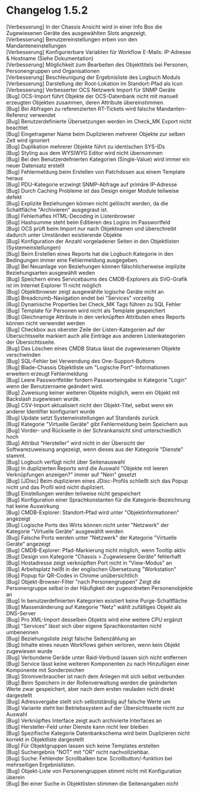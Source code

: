 # Changelog 1.5.2

[Verbesserung]  In der Chassis Ansicht wird in einer Info Box die Zugewiesenen Geräte des ausgewählten Slots angezeigt.  
[Verbesserung]  Benutzereinstellungen erben von den Mandanteneinstellungen  
[Verbesserung]  Konfigurierbare Variablen für Workflow E-Mails: IP-Adresse & Hostname (Siehe Dokumentation)  
[Verbesserung]  Möglichkeit zum Bearbeiten des Objekttitels bei Personen, Personengruppen und Organisationen  
[Verbesserung]  Beschleunigung der Ergebnisliste des Logbuch Moduls  
[Verbesserung]  Darstellung der Root-Lokation im Standort-Pfad als Icon  
[Verbesserung]  Verbesserter OCS Netzwerk Import für SNMP Geräte  
[Bug]           OCS-Import führt Objekte der OCS-Datenbank nicht mit manuell erzeugten Objekten zusammen, deren Attribute übereinstimmen.  
[Bug]           Bei Abfragen zu referenzierten RT-Tickets wird falsche Mandanten-Referenz verwendet  
[Bug]           Benutzerdefinierte Übersetzungen werden im Check_MK Export nicht beachtet  
[Bug]           Eingetragener Name beim Duplizieren mehrerer Objekte zur selben Zeit wird ignoriert  
[Bug]           Duplikation mehrerer Objekte führt zu identischen SYS-IDs  
[Bug]           Styling aus dem WYSIWYG Editor wird nicht übernommen  
[Bug]           Bei den Benutzerdefnierten Kategorien (Single-Value) wird immer ein neuer Datensatz erstellt  
[Bug]           Fehlermeldung beim Erstellen von Patchdosen aus einem Template heraus  
[Bug]           PDU-Kategorie erzwingt SNMP-Abfrage auf primäre IP-Adresse  
[Bug]           Durch Caching Probleme ist das Design einiger Module teilweise defekt  
[Bug]           Explizite Beziehungen können nicht gelöscht werden, da die Schaltfläche "Archivieren" ausgegraut ist.  
[Bug]           Fehlerhaftes HTML-Decoding in Listenbrowser  
[Bug]           Hashsumme steht beim Editieren des Logins im Passwortfeld  
[Bug]           OCS prüft beim Import nur nach Objektnamen und überschreibt dadurch unter Umständen existierende Objekte  
[Bug]           Konfiguration der Anzahl vorgeladener Seiten in den Objektlisten (Systemeinstellungen)  
[Bug]           Beim Erstellen eines Reports hat die Logbuch Kategorie in den Bedingungen immer eine Fehlermeldung ausgegeben.  
[Bug]           Bei Neuanlage von Beziehungen können fälschlicherweise implizite Beziehungsarten ausgewählt weden  
[Bug]           Speichern eines Servicebaums des CMDB-Explorers als SVG-Grafik ist im Internet Explorer 11 nicht möglich  
[Bug]           Objektbrowser zeigt ausgewählte logische Geräte nicht an  
[Bug]           Breadcrumb-Navigation endet bei "Services" vorzeitig  
[Bug]           Dynamische Properties bei Check_MK Tags führen zu SQL Fehler  
[Bug]           Template für Personen wird nicht als Template gespeichert  
[Bug]           Gleichnamige Attribute in den verknüpften Attributen eines Reports können nicht verwendet werden  
[Bug]           Checkbox aus oberster Zeile der Listen-Kategorien auf der Übersichtsseite markiert auch alle Einträge aus anderen Listenkategorien der Übersichtsseite.  
[Bug]           Das Löschen eines CMDB Status lässt die zugewiesenen Objekte verschwinden  
[Bug]           SQL-Fehler bei Verwendung des One-Support-Buttons  
[Bug]           Blade-Chassis Objektliste um "Logische Port"-Informationen erweitern erzeugt Fehlermeldung  
[Bug]           Leere Passwortfelder fordern Passworteingabe in Kategorie "Login" wenn der Benutzername geändert wird.  
[Bug]           Zuweisung keiner weiteren Objekte möglich, wenn ein Objekt mit Backslash zugewiesen wurde.  
[Bug]           CSV-Import aktualisiert nicht den Objekt-Titel, selbst wenn ein anderer Identifier konfiguriert wurde  
[Bug]           Update setzt Systemeinstellungen auf Standards zurück  
[Bug]           Kategorie "Virtuelle Geräte" gibt Fehlermeldung beim Speichern aus  
[Bug]           Vorder- und Rückseite in der Schrankansicht sind unterschiedlich hoch  
[Bug]           Attribut "Hersteller" wird nicht in der Übersicht der Softwarezuweisung angezeigt, wenn dieses aus der Kategorie "Dienste" stammt.  
[Bug]           Logbuch verfügt nicht über Seitenauswahl  
[Bug]           In duplizierten Reports wird die Auswahl "Objekte mit leeren Verknüpfungen anzeigen?" immer auf "Nein" gesetzt  
[Bug]           [JDisc] Beim duplizieren eines JDisc-Profils schließt sich das Popup nicht und das Profil wird nicht dupliziert.  
[Bug]           Einstellungen werden teilweise nicht gespeichert  
[Bug]           Konfiguration einer Sprachkonstanten für die Kategorie-Bezeichnung hat keine Auswirkung  
[Bug]           CMDB-Explorer: Standort-Pfad wird unter "Objektinformationen" angezeigt  
[Bug]           Logische Ports des Wirts können nicht unter "Netzwerk" der Kategorie "Virtuelle Geräte" ausgewählt werden  
[Bug]           Falsche Ports werden unter "Netzwerk" der Kategorie "Virtuelle Geräte" angezeigt  
[Bug]           CMDB-Explorer: Pfad-Markierung nicht möglich, wenn Tooltip aktiv  
[Bug]           Design von Kategorie "Chassis > Zugewiesene Geräte" fehlerhaft  
[Bug]           Hostadresse zeigt verknüpften Port nicht in "View-Modus" an  
[Bug]           Arbeitsplatz heißt in der englischen Übersetzung "Workstation"  
[Bug]           Popup für QR-Codes in Chrome unübersichtlich  
[Bug]           Objekt-Browser-Filter "nach Personengruppen" Zeigt die Personengruppe selbst in der Häufigkeit der zugeordneten Personenobjekte an  
[Bug]           In benutzerdefinierten Kategorien existiert keine Purge-Schaltfläche  
[Bug]           Massenänderung auf Kategorie "Netz" wählt zufälliges Objekt als DNS-Server  
[Bug]           Pro XML-Import desselben Objekts wird eine weitere CPU ergänzt  
[Bug]           "Services" lässt sich über eigene Sprachkonstanten nicht umbenennen  
[Bug]           Beziehungsliste zeigt falsche Seitenzählung an  
[Bug]           Inhalte eines neuen Workflows gehen verloren, wenn kein Objekt zugewiesen wurde  
[Bug]           Verbundene Geräde unter Raid-Verbund lassen sich nicht entfernen  
[Bug]           Service lässt keine weiteren Komponenten zu nach Hinzufügen einer Komponente mit Sonderzeichen  
[Bug]           Stromverbraucher ist nach dem Anlegen mit sich selbst verbunden  
[Bug]           Beim Speichern in der Rollenverwaltung werden die geänderten Werte zwar gespeichert, aber nach dem ersten neuladen nicht direkt dargestellt  
[Bug]           Adressvergabe stellt sich selbstständig auf falsche Werte um  
[Bug]           Variante steht bei Betriebssystem auf der Übersichtsseite nicht zur Auswahl  
[Bug]           Verknüpftes Interface zeigt auch archivierte Interfaces an  
[Bug]           Hersteller-Feld unter Dienste kann nicht leer bleiben  
[Bug]           Spezifische Kategorie Datenbankschema wird beim Duplizieren nicht korrekt in Objektliste dargestellt  
[Bug]           Für Objektgruppen lassen sich keine Templates erstellen  
[Bug]           Suchergebnis "NOT" mit "OR" nicht nachvollziehbar.  
[Bug]           Suche: Fehlender Scrollbalken bzw. Scrollbutton/-funktion bei mehrseitigen Ergebnislisten.  
[Bug]           Objekt-Liste von Personengruppen stimmt nicht mit Konfiguration überein  
[Bug]           Bei einer Suche in Objektlisten stimmen die Seitenangaben nicht  
  
